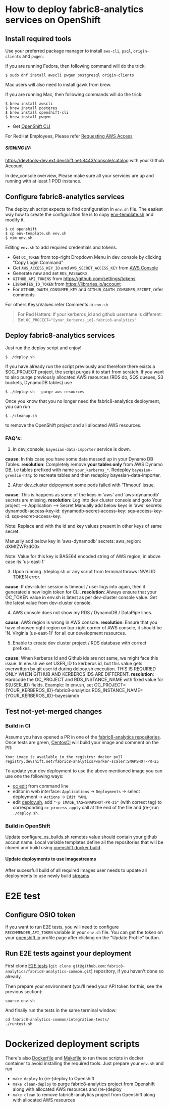# How to deploy fabric8-analytics services on OpenShift

## Install required tools

Use your preferred package manager to install `aws-cli`, `psql`, `origin-clients` and `pwgen`.

If you are running Fedora, then following command will do the trick:

```shell
$ sudo dnf install awscli pwgen postgresql origin-clients
```

Mac users will also need to install gawk from brew.

If you are running Mac, then following commands will do the trick:

```shell
$ brew install awscli
$ brew install postgres
$ brew install openshift-cli
$ brew install pwgen
```

* Get [OpenShift CLI](https://docs.openshift.com/enterprise/3.2/cli_reference/get_started_cli.html#installing-the-cli)


For RedHat Employees, Please refer [Requesting AWS Access](README-AWS_Access.md)


##### SIGNING IN: 
https://devtools-dev.ext.devshift.net:8443/console/catalog with your Github Account

In dev_console overview, Please make sure all your services are up and running with at least 1 POD instance.



## Configure fabric8-analytics services

The deploy.sh script expects to find configuration in `env.sh` file.
The easiest way how to create the configuration file is to copy [env-template.sh](env-template.sh) and modify it.

```shell
$ cd openshift
$ cp env-template.sh env.sh
$ vim env.sh
```

Editing `env.sh` to add required credentials and tokens.
* Get `OC_TOKEN` from top-right Dropdown Menu in dev_console by clicking "Copy Login Command"
* Get `AWS_ACCESS_KEY_ID` and `AWS_SECRET_ACCESS_KEY` from [AWS Console](https://console.aws.amazon.com/iam/home?#/security_credentials)
* Generate new and set `RDS_PASSWORD`
* `GITHUB_API_TOKENS` from https://github.com/settings/tokens
* `LIBRARIES_IO_TOKEN` from https://libraries.io/account
* For `GITHUB_OAUTH_CONSUMER_KEY` and `GITHUB_OAUTH_CONSUMER_SECRET`, refer comments


For others Keys/Values refer Comments in `env.sh`


> For Red Hatters: If your kerberos_id and github username is different: Set `OC_PROJECT="[your_kerberos_id]-fabric8-analytics"`
 


## Deploy fabric8-analytics services

Just run the deploy script and enjoy!

```shell
$ ./deploy.sh
```

If you have already run the script previously and therefore there exists a $OC_PROJECT project,
the script purges it to start from scratch. If you want to also purge previously allocated AWS resources
(RDS db, SQS queues, S3 buckets, DynamoDB tables) use

```shell
$ ./deploy.sh --purge-aws-resources
```

Once you know that you no longer need the fabric8-analytics deployment, you can run

```shell
$ ./cleanup.sh
```

to remove the OpenShift project and all allocated AWS resources.

### FAQ's:
1. In dev_console, `bayesian-data-importer` service is down.

**cause**: In this case you have some data messed up in your Dynamo DB Tables.
**resolution**: Completely remove **your tables only** from AWS Dynamo DB, i.e  tables prefixed with name `your_kerberos_*`. 
Redeploy `bayesian-gremlin-http` to recreate tables and then redeploy bayesian-data-importer.

2. After dev_cluster delpoyment some pods failed with 'Timeout' issue.

**cause**: This is happens as some of the keys in 'aws' and 'aws-dynamodb' secrets are missing.
**resolution**: Log into dev cluster console and goto Your project --> Application --> Secret
Manually add below keys in 'aws' secrets:
    dynamodb-access-key-id: <ID>
    dynamodb-secret-access-key: <KEY>
    sqs-access-key-id: <ID>
    sqs-secret-access-key: <KEY>

Note: Replace <ID> and <KEY> with the id and key values present in other keys of same secret.

Manually add below key in 'aws-dynamodb' secrets:
    aws_region: dXMtZWFzdC0x

Note: Value for this key is BASE64 encoded string of AWS region, in above case its 'us-east-1'

3. Upon running ./deploy.sh or any script from terminal throws INVALID TOKEN error.

**cause**: If dev-cluter session is timeout / user logs into again, then it generated a new login token for CLI.
**resolution**: Always ensure that your OC_TOKEN value in env.sh is latest as per dev-cluster console value. Get the latest value from dev-cluster console.

4. AWS console does not show my RDS / DynamoDB / DataPipe lines.

**cause**: AWS region is wrong in AWS console.
**resolution**: Ensure that you have choosen right region on top-right corner of AWS console, it should be 'N. Virginia (us-east-1)' for all our development resources.

5. Enable to create dev cluster project / RDS database with correct prefixes.

**cause**: When kerberos Id and Github ids are not same, we might face this issue. In env.sh we set USER_ID to kerberos id, but this value gets overwritten by git user id during delpoy.sh execution. THIS IS REQUIRED ONLY WHEN GITHUB AND KERBEROS IDS ARE DIFFERENT.
**resolution**: Hardcode the OC_PROJECT and RDS_INSTANCE_NAME with fixed value for ${USER_ID} fields.
Example: In env.sh, set
    OC_PROJECT={YOUR_KERBEROS_ID}-fabric8-analytics
    RDS_INSTANCE_NAME={YOUR_KERBEROS_ID}-bayesiandb


## Test not-yet-merged changes

### Build in CI

Assume you have opened a PR in one of the [fabric8-analytics repositories](https://github.com/fabric8-analytics/).
Once tests are green, [CentosCI](https://ci.centos.org/) will build your image and comment on the PR:

`Your image is available in the registry: docker pull registry.devshift.net/fabric8-analytics/worker-scaler:SNAPSHOT-PR-25`

To update your dev deployment to use the above mentioned image you can use one the following ways:

- [oc edit](https://docs.openshift.com/container-platform/3.4/cli_reference/basic_cli_operations.html#edit) from command line
- editor in web interface: `Applications` -> `Deployments` -> select deployment -> `Actions` -> `Edit YAML`
- edit [deploy.sh](deploy.sh), add `"-p IMAGE_TAG=SNAPSHOT-PR-25"` (with correct tag) to corresponding `oc_process_apply` call at the end of the file and (re-)run `./deploy.sh`.

### Build in OpenShift

Update configure_os_builds.sh remotes value should contain your github accout name.
Local variable templates define all the repositories that will be cloned and build using [openshift docker build](https://docs.openshift.org/latest/dev_guide/builds/build_inputs.html#dockerfile-source).


#### Update deployments to use imagestreams

After sucessfull build of all required images user needs to update all deployments to use newly build [streams](https://docs.openshift.org/latest/architecture/core_concepts/builds_and_image_streams.html#image-streams)


# E2E test

## Configure OSIO token

If you want to run E2E tests, you will need to configure `RECOMMENDER_API_TOKEN` variable in your `env.sh` file.
You can get the token on your [openshift.io](http://openshift.io) profile page after clicking on the "Update Profile" button.

## Run E2E tests against your deployment

First clone [E2E tests](https://github.com/fabric8-analytics/fabric8-analytics-common/tree/master/integration-tests)
(`git clone git@github.com:fabric8-analytics/fabric8-analytics-common.git`) repository, if you haven't done so already.

Then prepare your environment (you'll need your API token for this, see the previous section):

```shell
source env.sh
```

And finally run the tests in the same terminal window:
```shell
cd fabric8-analytics-common/integration-tests/
./runtest.sh
```

# Dockerized deployment scripts

There's also [Dockerfile](Dockerfile) and [Makefile](Makefile) to run these scripts in docker container to avoid installing the required tools.
Just prepare your `env.sh` and run

- `make deploy` to (re-)deploy to Openshift
- `make clean-deploy` to purge fabric8-analytics project from Openshift along with allocated AWS resources and (re-)deploy
- `make clean` to remove fabric8-analytics project from Openshift along with allocated AWS resources
